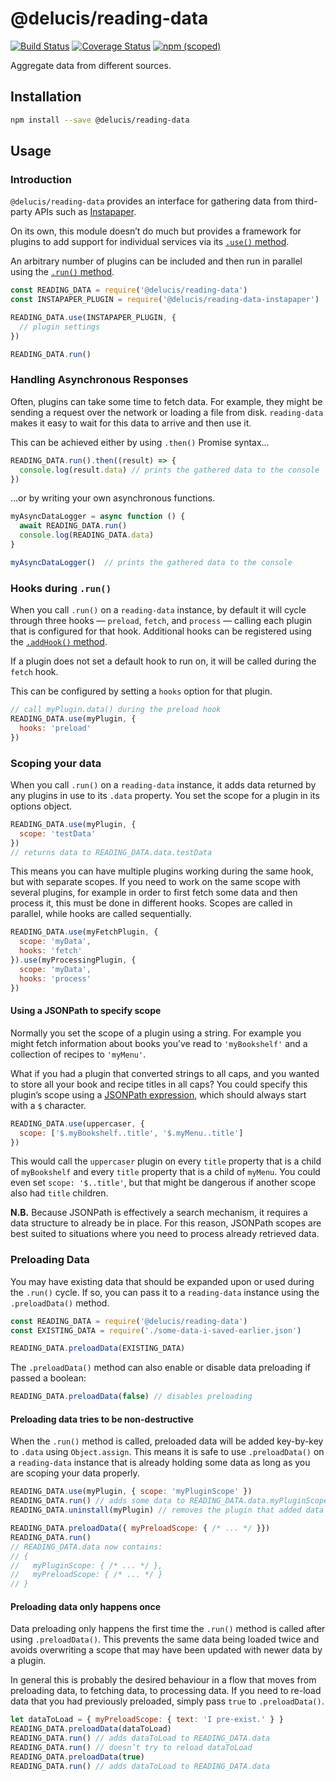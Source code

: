 # @delucis/reading-data

[![Build Status](https://travis-ci.org/delucis/reading-data.svg?branch=master)](https://travis-ci.org/delucis/reading-data)
[![Coverage Status](https://coveralls.io/repos/github/delucis/reading-data/badge.svg?branch=master)](https://coveralls.io/github/delucis/reading-data?branch=master)
[![npm (scoped)](https://img.shields.io/npm/v/@delucis/reading-data.svg)](https://www.npmjs.com/package/@delucis/reading-data)

Aggregate data from different sources.


## Installation

```sh
npm install --save @delucis/reading-data
```


## Usage

### Introduction

`@delucis/reading-data` provides an interface for gathering data from
third-party APIs such as [Instapaper][1b1ac993].

  [1b1ac993]: https://www.instapaper.com/

On its own, this module doesn’t do much but provides a framework for plugins
to add support for individual services via its [`.use()` method][331f159c].

  [331f159c]: https://delucis.github.io/reading-data/module-reading-data.html#~use ".use() in the reading-data documentation"

An arbitrary number of plugins can be included and then run in parallel using
the [`.run()` method][81e02dd2].

  [81e02dd2]: https://delucis.github.io/reading-data/module-reading-data.html#~run ".run() in the reading-data documentation"

```js
const READING_DATA = require('@delucis/reading-data')
const INSTAPAPER_PLUGIN = require('@delucis/reading-data-instapaper')

READING_DATA.use(INSTAPAPER_PLUGIN, {
  // plugin settings
})

READING_DATA.run()
```


### Handling Asynchronous Responses

Often, plugins can take some time to fetch data. For example, they might be
sending a request over the network or loading a file from disk. `reading-data`
makes it easy to wait for this data to arrive and then use it.

This can be achieved either by using `.then()` Promise syntax…

```js
READING_DATA.run().then((result) => {
  console.log(result.data) // prints the gathered data to the console
})
```

…or by writing your own asynchronous functions.

```js
myAsyncDataLogger = async function () {
  await READING_DATA.run()
  console.log(READING_DATA.data)
}

myAsyncDataLogger()  // prints the gathered data to the console
```


### Hooks during `.run()`

When you call `.run()` on a `reading-data` instance, by default it will cycle
through three hooks — `preload`, `fetch`, and `process` — calling each plugin
that is configured for that hook. Additional hooks can be registered using the
[`.addHook()` method][37d6ce9e].

  [37d6ce9e]: https://delucis.github.io/reading-data/module-reading-data.html#~addHook ".addHook() in the reading-data documentation"

If a plugin does not set a default hook to run on, it will be called during the
`fetch` hook.

This can be configured by setting a `hooks` option for that plugin.

```js
// call myPlugin.data() during the preload hook
READING_DATA.use(myPlugin, {
  hooks: 'preload'
})
```


### Scoping your data

When you call `.run()` on a `reading-data` instance, it adds data returned by
any plugins in use to its `.data` property. You set the scope for a plugin
in its options object.

```js
READING_DATA.use(myPlugin, {
  scope: 'testData'
})
// returns data to READING_DATA.data.testData
```

This means you can have multiple plugins working during the same hook, but with
separate scopes. If you need to work on the same scope with several plugins, for
example in order to first fetch some data and then process it, this must be done
in different hooks. Scopes are called in parallel, while hooks are called
sequentially.

```js
READING_DATA.use(myFetchPlugin, {
  scope: 'myData',
  hooks: 'fetch'
}).use(myProcessingPlugin, {
  scope: 'myData',
  hooks: 'process'
})
```

#### Using a JSONPath to specify scope

Normally you set the scope of a plugin using a string. For example you might
fetch information about books you’ve read to `'myBookshelf'` and a collection of
recipes to `'myMenu'`.

What if you had a plugin that converted strings to all caps, and you wanted to
store all your book and recipe titles in all caps? You could specify this plugin’s
scope using a [JSONPath expression][843f9c29], which should always start with a
`$` character.

  [843f9c29]: https://github.com/dchester/jsonpath#jsonpath-syntax "JSONPath Syntax documentation"

```js
READING_DATA.use(uppercaser, {
  scope: ['$.myBookshelf..title', '$.myMenu..title']
})
```

This would call the `uppercaser` plugin on every `title` property that is a
child of `myBookshelf` and every `title` property that is a child of `myMenu`.
You could even set `scope: '$..title'`, but that might be dangerous if another
scope also had `title` children.

**N.B.** Because JSONPath is effectively a search mechanism, it requires a data
structure to already be in place. For this reason, JSONPath scopes are best
suited to situations where you need to process already retrieved data.


### Preloading Data

You may have existing data that should be expanded upon or used during the
`.run()` cycle. If so, you can pass it to a `reading-data` instance using the
`.preloadData()` method.

```js
const READING_DATA = require('@delucis/reading-data')
const EXISTING_DATA = require('./some-data-i-saved-earlier.json')

READING_DATA.preloadData(EXISTING_DATA)
```

The `.preloadData()` method can also enable or disable data preloading if passed
a boolean:

```js
READING_DATA.preloadData(false) // disables preloading
```

#### Preloading data tries to be non-destructive

When the `.run()` method is called, preloaded data will be added
key-by-key to `.data` using `Object.assign`. This means it is safe to use
`.preloadData()` on a `reading-data` instance that is already holding some data
as long as you are scoping your data properly.

```js
READING_DATA.use(myPlugin, { scope: 'myPluginScope' })
READING_DATA.run() // adds some data to READING_DATA.data.myPluginScope
READING_DATA.uninstall(myPlugin) // removes the plugin that added data

READING_DATA.preloadData({ myPreloadScope: { /* ... */ }})
READING_DATA.run()
// READING_DATA.data now contains:
// {
//   myPluginScope: { /* ... */ },
//   myPreloadScope: { /* ... */ }
// }
```

#### Preloading data only happens once

Data preloading only happens the first time the `.run()` method is called after
using `.preloadData()`. This prevents the same data being loaded twice and
avoids overwriting a scope that may have been updated with newer data by a
plugin.

In general this is probably the desired behaviour in a flow that moves from
preloading data, to fetching data, to processing data. If you need to re-load
data that you had previously preloaded, simply pass `true` to `.preloadData()`.

```js
let dataToLoad = { myPreloadScope: { text: 'I pre-exist.' } }
READING_DATA.preloadData(dataToLoad)
READING_DATA.run() // adds dataToLoad to READING_DATA.data
READING_DATA.run() // doesn’t try to reload dataToLoad
READING_DATA.preloadData(true)
READING_DATA.run() // adds dataToLoad to READING_DATA.data
```
